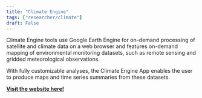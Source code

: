 ```yaml
---
title: "Climate Engine"
tags: ["researcher/climate"]
draft: False
---
```


Climate Engine tools use Google Earth Engine for on-demand processing of satellite and climate data on a web browser and features on-demand mapping of environmental monitoring datasets, such as remote sensing and gridded meteorological observations.

With fully customizable analyses, the Climate Engine App enables the user to produce maps and time series summaries from these datasets.

[**Visit the website here!**](https://www.climateengine.org/)

